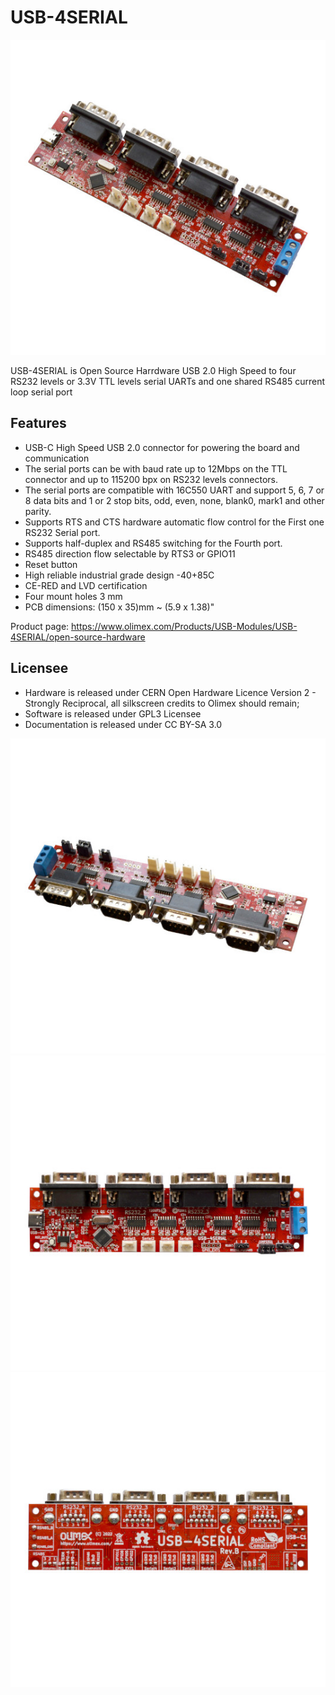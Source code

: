 # USB-4SERIAL

![USB-4SERIAL-1w](IMG/USB-4SERIAL-1w.jpg)

USB-4SERIAL is Open Source Harrdware USB 2.0 High Speed to four RS232 levels or 3.3V TTL levels serial UARTs and one shared RS485 current loop serial port

## Features
* USB-C High Speed USB 2.0 connector for powering the board and communication
* The serial ports can be with baud rate up to 12Mbps on the TTL connector and up to 115200 bpx on RS232 levels connectors.
* The serial ports are compatible with 16C550 UART and support 5, 6, 7 or 8 data bits and 1 or 2 stop bits, odd, even, none, blank0, mark1 and other parity.
* Supports RTS and CTS hardware automatic flow control for the First one RS232 Serial port.
* Supports half-duplex and RS485 switching for the Fourth port.
* RS485 direction flow selectable by RTS3 or GPIO11
* Reset button
* High reliable industrial grade design -40+85C
* CE-RED and LVD certification
* Four mount holes 3 mm
* PCB dimensions: (150 x 35)mm ~ (5.9 x 1.38)"

Product page: https://www.olimex.com/Products/USB-Modules/USB-4SERIAL/open-source-hardware

## Licensee
* Hardware is released under CERN Open Hardware Licence Version 2 - Strongly Reciprocal, all silkscreen credits to Olimex should remain;
* Software is released under GPL3 Licensee
* Documentation is released under CC BY-SA 3.0

![USB-4SERIAL-4w](IMG/USB-4SERIAL-4w.jpg)
![USB-4SERIAL-3w](IMG/USB-4SERIAL-3w.jpg)
![USB-4SERIAL-2w](IMG/USB-4SERIAL-2w.jpg)
